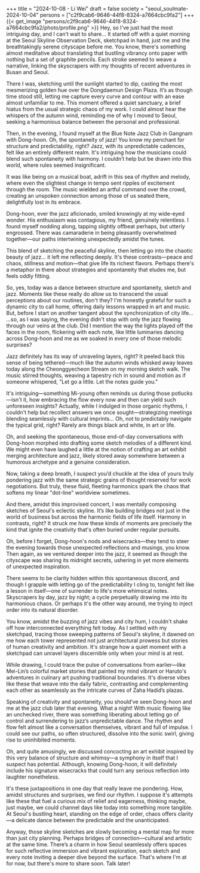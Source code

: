 +++
title = "2024-10-08 - Li Wei"
draft = false
society = "seoul_soulmate-2024-10-04"
persons = ["c2f9cab6-9646-44f8-8324-a7664cbc9fa2"]
+++
{{< get_image "persons/c2f9cab6-9646-44f8-8324-a7664cbc9fa2/photo/profile.png" >}}
Hey, so I've just had the most intriguing day, and I can't wait to share...
It started off with a quiet morning at the Seoul Skyline Observation Deck, sketchpad in hand, just me and the breathtakingly serene cityscape before me. You know, there's something almost meditative about translating that bustling vibrancy onto paper with nothing but a set of graphite pencils. Each stroke seemed to weave a narrative, linking the skyscrapers with my thoughts of recent adventures in Busan and Seoul.

There I was, sketching until the sunlight started to dip, casting the most mesmerizing golden hue over the Dongdaemun Design Plaza. It’s as though time stood still, letting me capture every curve and contour with an ease almost unfamiliar to me. This moment offered a quiet sanctuary, a brief hiatus from the usual strategic chaos of my work. I could almost hear the whispers of the autumn wind, reminding me of why I moved to Seoul, seeking a harmonious balance between the personal and professional.

Then, in the evening, I found myself at the Blue Note Jazz Club in Gangnam with Dong-hoon. Oh, the spontaneity of jazz! You know my penchant for structure and predictability, right? Jazz, with its unpredictable cadences, felt like an entirely different realm. It's intriguing how the musicians could blend such spontaneity with harmony. I couldn’t help but be drawn into this world, where rules seemed insignificant.

It was like being on a musical boat, adrift in this sea of rhythm and melody, where even the slightest change in tempo sent ripples of excitement through the room. The music wielded an artful command over the crowd, creating an unspoken connection among those of us seated there, delightfully lost in its embrace. 

Dong-hoon, ever the jazz aficionado, smiled knowingly at my wide-eyed wonder. His enthusiasm was contagious, my friend, genuinely relentless. I found myself nodding along, tapping slightly offbeat perhaps, but utterly engrossed. There was camaraderie in being pleasantly overwhelmed together—our paths intertwining unexpectedly amidst the tunes.

This blend of sketching the peaceful skyline, then letting go into the chaotic beauty of jazz... it left me reflecting deeply. It's these contrasts—peace and chaos, stillness and motion—that give life its richest flavors. Perhaps there's a metaphor in there about strategies and spontaneity that eludes me, but feels oddly fitting.

So, yes, today was a dance between structure and spontaneity, sketch and jazz. Moments like these really do allow us to transcend the usual perceptions about our routines, don't they? I'm honestly grateful for such a dynamic city to call home, offering daily lessons wrapped in art and music. But, before I start on another tangent about the synchronization of city life...
...so, as I was saying, the evening didn't stop with only the jazz flowing through our veins at the club. Did I mention the way the lights played off the faces in the room, flickering with each note, like little luminaries dancing across Dong-hoon and me as we soaked in every one of those melodic surprises?

Jazz definitely has its way of unraveling layers, right? It peeled back this sense of being tethered—much like the autumn winds whisked away leaves today along the Cheonggyecheon Stream on my morning sketch walk. The music stirred thoughts, weaving a tapestry rich in sound and motion as if someone whispered, "Let go a little. Let the notes guide you."

It's intriguing—something Mi-young often reminds us during those potlucks—isn't it, how embracing the flow every now and then can yield such unforeseen insights? Actually, while I indulged in those organic rhythms, I couldn't help but recollect answers we once sought—strategizing meetings blending seamlessly with cultural imprints... Oh, not to predictably navigate the typical grid, right? Rarely are things black and white, in art or life.

Oh, and seeking the spontaneous, those end-of-day conversations with Dong-hoon morphed into drafting some sketch melodies of a different kind. We might even have laughed a little at the notion of crafting an art exhibit merging architecture and jazz, likely stored away somewhere between a humorous archetype and a genuine consideration.

Now, taking a deep breath, I suspect you’d chuckle at the idea of yours truly pondering jazz with the same strategic grains of thought reserved for work negotiations. But truly, these fluid, fleeting harmonics spark the chaos that softens my linear "dot-line" worldview sometimes.

And there, amidst this improvised concert, I was mentally composing sketches of Seoul's eclectic skyline. It’s like building bridges not just in the world of business but across the harmonic fields of life itself. Harmony in contrasts, right? It struck me how these kinds of moments are precisely the kind that ignite the creativity that's often buried under regular pursuits.

Oh, before I forget, Dong-hoon's nods and wisecracks—they tend to steer the evening towards those unexpected reflections and musings, you know. Then again, as we ventured deeper into the jazz, it seemed as though the cityscape was sharing its midnight secrets, ushering in yet more elements of unexpected inspiration.

There seems to be clarity hidden within this spontaneous discord, and though I grapple with letting go of the predictability I cling to, tonight felt like a lesson in itself—one of surrender to life's more whimsical notes. Skyscrapers by day, jazz by night; a cycle perpetually drawing me into its harmonious chaos. Or perhaps it's the other way around, me trying to inject order into its natural disorder.


You know, amidst the buzzing of jazz vibes and city hum, I couldn't shake off how interconnected everything felt today. As I settled with my sketchpad, tracing those sweeping patterns of Seoul's skyline, it dawned on me how each tower represented not just architectural prowess but stories of human creativity and ambition. It's strange how a quiet moment with a sketchpad can unravel layers discernible only when your mind is at rest.

While drawing, I could trace the pulse of conversations from earlier—like Mei-Lin’s colorful market stories that painted my mind vibrant or Haruto's adventures in culinary art pushing traditional boundaries. It's diverse vibes like these that weave into the daily fabric, contrasting and complementing each other as seamlessly as the intricate curves of Zaha Hadid’s plazas.

Speaking of creativity and spontaneity, you should’ve seen Dong-hoon and me at the jazz club later that evening. What a night! With music flowing like an unchecked river, there was something liberating about letting go of control and surrendering to jazz’s unpredictable dance. The rhythm and flow felt almost like a conversation themselves, vibrant and full of impulse. I could see our paths, so often structured, dissolve into the sonic swirl, giving rise to uninhibited moments.

Oh, and quite amusingly, we discussed concocting an art exhibit inspired by this very balance of structure and whimsy—a symphony in itself that I suspect has potential. Although, knowing Dong-hoon, it will definitely include his signature wisecracks that could turn any serious reflection into laughter nonetheless.

It's these juxtapositions in one day that really leave me pondering. How, amidst structures and surprises, we find our rhythm. I suppose it's attempts like these that fuel a curious mix of relief and eagerness, thinking maybe, just maybe, we could channel days like today into something more tangible. At Seoul's bustling heart, standing on the edge of order, chaos offers clarity—a delicate dance between the predictable and the unanticipated. 

Anyway, those skyline sketches are slowly becoming a mental map for more than just city planning. Perhaps bridges of connection—cultural and artistic at the same time. There’s a charm in how Seoul seamlessly offers spaces for such reflective immersion and vibrant exploration, each sketch and every note inviting a deeper dive beyond the surface.
That's where I'm at for now, but there's more to share soon. Talk later!
